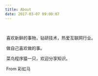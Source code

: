 ```yaml
---
title: About
date: 2017-03-07 09:00:07
---
```


​					

​					喜欢新鲜的事物，钻研技术，热爱互联网行业。

​								做自己喜欢做的事。

​							菜鸟程序猿一只，欢迎分享知识。

​																	From 彩虹马



